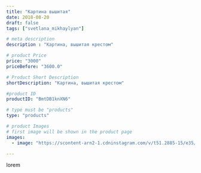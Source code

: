 ```yaml
---
title: "Картина вышитая"
date: 2018-08-20
draft: false
tags: ["svetlana_mikhaylyan"]

# meta description
description : "Картина, вышитая крестом"

# product Price
price: "3000"
priceBefore: "3600.0"

# Product Short Description
shortDescription: "Картина, вышитая крестом"

#product ID
productID: "BmtDB1knXN6"

# type must be "products"
type: "products"

# product Images
# first image will be shown in the product page
images:
  - image: "https://scontent-arn2-1.cdninstagram.com/v/t51.2885-15/e35/38876738_258877771402497_310773929343975424_n.jpg?tp=1&_nc_ht=scontent-arn2-1.cdninstagram.com&_nc_cat=109&_nc_ohc=MUn2SFGEn2EAX8MJPWC&ccb=7-4&oh=ba19199ae092d3477c2aa5e29ef50d60&oe=6082FB72&_nc_sid=86f79a&ig_cache_key=MTg1MDE0ODM0MjMwMDc2NzA5OA%3D%3D.2-ccb7-4"

---
```

lorem
